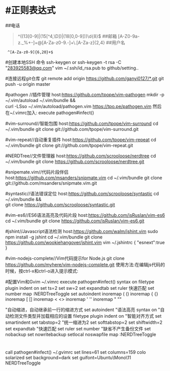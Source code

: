 #正则表达式
===
##电话 
> ^((13[0-9]|(15[^4,\\D])|(18[0,0-9]))\\d{8}$
##邮箱 
> [A-Z0-9a-z._%+-]+@[A-Za-z0-9.-]+\\.[A-Za-z]{2,4}
##用户名
```grep
 ^[A-Za-z0-9]{6,20}+$
```

#创建本地SSH
  命令 ssh-keygen
  or
  ssh-keygen -t rsa -C "283925583@qq.com"
  vim ~/.ssh/id_rsa.pub to github/setting..

#连接远程git仓库
  git remote add origin https://github.com/ganyi0127/*.git
  git push -u origin master

#pathogen //插件管理
  host:https://github.com/tpope/vim-pathogen
  mkdir -p ~/.vim/autoload ~/.vim/bundle && \
  curl -LSso ~/.vim/autoload/pathogen.vim https://tpo.pe/pathogen.vim
  然后在~/.vimrc加入:
  execute pathogen#infect()

#vim-surround//智能包围
  host:https://github.com/tpope/vim-surround
  cd ~/.vim/bundle
  git clone git://github.com/tpope/vim-surround.git

#vim-repeat//自动重复插件
  host:https://github.com/tpope/vim-repeat
  cd ~/.vim/bundle
  git clone git://github.com/tpope/vim-repeat.git

#NERDTree//文件管理器
  host:https://github.com/scrooloose/nerdtree
  cd ~/.vim/bundle
  git clone https://github.com/scrooloose/nerdtree.git

#snipemate.vim//代码片段伴侣
  host:https://github.com/msanders/snipmate.vim
  cd ~/.vim/bundle
  git clone git://github.com/msanders/snipmate.vim.git

#syntastic//语法错误定位
  host:https://github.com/scrooloose/syntastic
  cd ~/.vim/bundle && \
  git clone https://github.com/scrooloose/syntastic.git

#vim-es6//ES6语法高亮及代码片段
  host:https://github.com/isRuslan/vim-es6
  cd ~/.vim/bundle
  git clone https://github.com/isRuslan/vim-es6.git

#jshint//Javascript语法检测
  host:https://github.com/walm/jshint.vim
  sudo npm install -g jshint
  cd ~/.vim/bundle
  git clone https://github.com/wookiehangover/jshint.vim
  vim ~/.jshintrc
    {
      "esnext":true
    }

#vim-nodejs-complete//Vim代码提示for Node.js
  git clone https://github.com/myhere/vim-nodejs-complete.git
  使用方法:在编辑js代码的时候，按ctrl-x和ctrl-o进入提示模式:

#配置Vim和Gvim
~/.vimrc
  execute pathogen#infect()
  syntax on
  filetype plugin indent on
  set ts=2
  set sw=2
  set expandtab
  set ruler 快速匹配
  set number
  map <C-t> :NERDTreeToggle<CR>
  set autoindent
  inoremap ( ()<Left>
  inoremap { {}<Left>
  inoremap [ []<Left>
  inoremap < <><Left>
  inoremap ' ''<Left>
  inoremap " ""<Left>

"自动缩进，自动继承前一行的缩进方式
set autoindent
"语法高亮
syntax on
"自动检测文件类型并加载相应的设置
filetype plugin indent on
"智能对齐方式
set smartindent
set tabstop=2
"统一缩进为2
set softtabstop=2
set shiftwidth=2
set expandtab
"快速匹配
set ruler
set number
"缺省不产生备份文件
set nobackup
set nowritebackup
setlocal noswapfile
map<C-t> :NERDTreeToggle<CR>

#
call pathogen#infect()
~/.gvimrc
  set lines=61
  set columns=159
  colo solarized
  set background=dark
  set guifont=Ubuntu\Mono\11
  NERDTreeToggle
